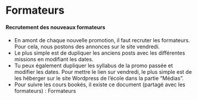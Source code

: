 # Formateurs

#### Recrutement des nouveaux formateurs

- En amont de chaque nouvelle promotion, il faut recruter les formateurs. Pour cela, nous postons des annonces sur le site vendredi.
- Le plus simple est de dupliquer les anciens posts avec les différentes missions en modifiant les dates.
- Tu peux également dupliquer les syllabus de la promo passée et modifier les dates. Pour mettre le lien sur vendredi, le plus simple est de les héberger sur le site Wordpress de l’école dans la partie “Médias”. 
- Pour suivre les cours bookés, il existe ce document (partagé avec les formateurs) : Formateurs